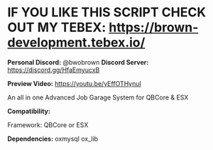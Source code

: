 # IF YOU LIKE THIS SCRIPT CHECK OUT MY TEBEX: https://brown-development.tebex.io/

**Personal Discord:** @bwobrown
**Discord Server:** https://discord.gg/HfaEmyucxB 

**Preview Video:** https://youtu.be/yEffOTHynuI

An all in one Advanced Job Garage System for QBCore & ESX

**Compatibility:**

Framework:
QBCore or ESX

**Dependencies:**
oxmysql
ox_lib
